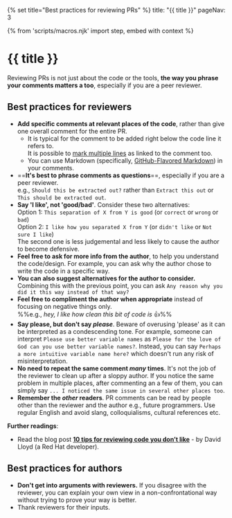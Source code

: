 {% set title="Best practices for reviewing PRs" %}
<frontmatter>
  title: "{{ title }}"
  pageNav: 3
</frontmatter>

{% from 'scripts/macros.njk' import step, embed with context %}

# {{ title }}

<div class="lead">

Reviewing PRs is not just about the code or the tools, **the way you phrase your comments matters a too**, especially if you are a peer reviewer.
</div>

<!-- ==================================================================================================== -->

## Best practices for reviewers

* **Add specific comments at relevant places of the code**, rather than give one overall comment for the entire PR.
  * It is typical for the comment to be added right below the code line it refers to.<br>
    It is possible to [mark multiple lines](https://twitter.com/natfriedman/status/1179097330097643521) as linked to the comment too.
  * You can use Markdown (specifically, [GitHub-Flavored Markdown](https://guides.github.com/features/mastering-markdown/)) in your comments.
* ==**It's best to phrase comments as questions**==, especially if you are a peer reviewer.<br>
  e.g., `Should this be extracted out?` rather than `Extract this out` or `This should be extracted out`.
* **Say 'I like', not 'good/bad'**. Consider these two alternatives:<br>
  Option 1: `This separation of X from Y is good` (or `correct` or `wrong` or `bad`)<br>
  Option 2: `I like how you separated X from Y` (or `didn't like` or `Not sure I like`)<br>
  The second one is less judgemental and less likely to cause the author to become defensive.
* **Feel free to ask for more info from the author**, to help you understand the code/design. For example, you can ask why the author chose to write the code in a specific way.
* **You can also suggest alternatives for the author to consider.**<br>
  Combining this with the previous point, you can ask `Any reason why you did it this way instead of that way?`
* **Feel free to compliment the author when appropriate** instead of focusing on negative things only.<br>
  %%e.g., _hey, I like how clean this bit of code is_ :+1:%%
* **Say please, but don't say _please_**. Beware of overusing 'please' as it can be interpreted as a condescending tone. For example, someone can interpret `Please use better variable names` as `Please for the love of God can you use better variable names?`. Instead, you can say `Perhaps a more intuitive variable name here?` which doesn't run any risk of misinterpretation.
* **No need to repeat the same comment _many_ times**. It's not the job of the reviewer to clean up after a sloppy author. If you notice the same problem in multiple places, after commenting an a few of them, you can simply say `... I noticed the same issue in several other places too`.
* **Remember the _other_ readers**. PR comments can be read by people other than the reviewer and the author e.g., future programmers. Use regular English and avoid slang, colloquialisms, cultural references etc.

****Further readings****:
* Read the blog post [**10 tips for reviewing code you don’t like**](https://developers.redhat.com/blog/2019/07/08/10-tips-for-reviewing-code-you-dont-like/) - by David Lloyd (a Red Hat developer).

<!-- ==================================================================================================== -->

## Best practices for authors

* **Don't get into arguments with reviewers.** If you disagree with the reviewer, you can explain your own view in a non-confrontational way without trying to prove your way is better.
* Thank reviewers for their inputs.
